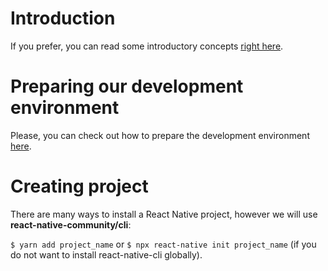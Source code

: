 # Introduction

If you prefer, you can read some introductory concepts [right here](./1562003727785.pdf).

# Preparing our development environment

Please, you can check out how to prepare the development environment [here](https://docs.rocketseat.dev/).

# Creating project

There are many ways to install a React Native project, however we will use **react-native-community/cli**:

`$ yarn add project_name` or `$ npx react-native init project_name` (if you do not want to install react-native-cli globally).
